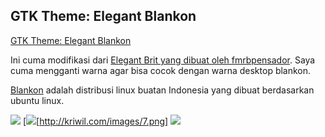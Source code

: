 ## GTK Theme: Elegant Blankon

[GTK Theme: Elegant Blankon](http://gnome-look.org/content/show.php?content=78134)

Ini cuma modifikasi dari [Elegant Brit yang dibuat oleh fmrbpensador](http://gnome-look.org/content/show.php/Elegant+Brit?content=74553). Saya cuma mengganti warna agar bisa cocok dengan warna desktop blankon.

[Blankon](http://www.blankonlinux.or.id) adalah distribusi linux buatan Indonesia yang dibuat berdasarkan ubuntu linux.

[![](http://kriwil.com/images/6t.png)](http://kriwil.com/images/6.png) [![](http://kriwil.com/images/7t.png)[http://kriwil.com/images/7.png] [![](http://kriwil.com/images/8t.png)](http://kriwil.com/images/8.png)

<!-- {"time": "2008-04-01 17:05:00", "title": "GTK Theme: Elegant Blankon"} -->

